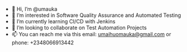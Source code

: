 - 👋 Hi, I’m @umauka
- 👀 I’m interested in Software Quality Assurance and Automated Testing
- 🌱 I’m currently learning CI/CD with Jenkins
- 💞️ I’m looking to collaborate on Test Automation Projects
- 📫 You can reach me via this email: umaihuomauka@gmail.com or phone: +2348066913442

<!---
umauka/umauka is a ✨ special ✨ repository because its `README.md` (this file) appears on your GitHub profile.
You can click the Preview link to take a look at your changes.
--->

